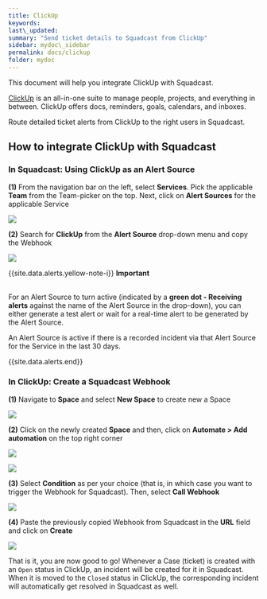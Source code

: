 ```yaml
---
title: ClickUp
keywords: 
last\_updated: 
summary: "Send ticket details to Squadcast from ClickUp"
sidebar: mydoc\_sidebar
permalink: docs/clickup
folder: mydoc
---
```


This document will help you integrate ClickUp with Squadcast.

[ClickUp](https://clickup.com/) is an all-in-one suite to manage people, projects, and everything in between. ClickUp offers docs, reminders, goals, calendars, and inboxes.

Route detailed ticket alerts from ClickUp to the right users in Squadcast.

## How to integrate ClickUp with Squadcast

### In Squadcast: Using ClickUp as an Alert Source

**(1)** From the navigation bar on the left, select **Services**. Pick the applicable **Team** from the Team-picker on the top. Next, click on **Alert Sources** for the applicable Service

![](../.gitbook/assets/alert\_source\_1.png)

**(2)** Search for **ClickUp** from the **Alert Source** drop-down menu and copy the Webhook

![](../.gitbook/assets/clickup\_1.png)

{{site.data.alerts.yellow-note-i}}
<b>Important</b><br/><br/>
<p>For an Alert Source to turn active (indicated by a <b>green dot - Receiving alerts</b> against the name of the Alert Source in the drop-down), you can either generate a test alert or wait for a real-time alert to be generated by the Alert Source.</p>
<p>An Alert Source is active if there is a recorded incident via that Alert Source for the Service in the last 30 days.</p>
{{site.data.alerts.end}}

### In ClickUp: Create a Squadcast Webhook

**(1)** Navigate to **Space** and select **New Space** to create new a Space

![](../.gitbook/assets/clickup\_2.png)

**(2)** Click on the newly created **Space** and then, click on **Automate > Add automation** on the top right corner

![](../.gitbook/assets/clickup\_3.png)

![](../.gitbook/assets/clickup\_4.png)

**(3)** Select **Condition** as per your choice (that is, in which case you want to trigger the Webhook for Squadcast). Then, select **Call Webhook**

![](../.gitbook/assets/clickup\_5.png)

**(4)** Paste the previously copied Webhook from Squadcast in the **URL** field and click on **Create**

![](../.gitbook/assets/clickup\_6.png)

That is it, you are now good to go! Whenever a Case (ticket) is created with an `Open` status in ClickUp, an incident will be created for it in Squadcast. When it is moved to the `Closed` status in ClickUp, the corresponding incident will automatically get resolved in Squadcast as well.